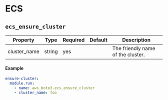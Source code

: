 # ECS


## `ecs_ensure_cluster`


Property     | Type     | Required | Default     | Description
-------------|----------|----------|-------------|-------------------------------------
cluster_name | string   | yes      |             | The friendly name of the cluster.


#### Example

```yaml
ensure-cluster:
  module.run:
    - name: aws_boto3.ecs_ensure_cluster
    - cluster_name: foo
```
